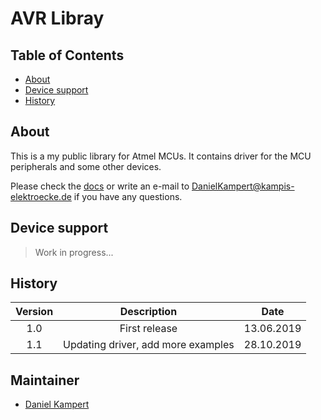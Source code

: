 # AVR Libray

## Table of Contents

- [About](#about)
- [Device support](#device-support)
- [History](#history)

## About

This is a my public library for Atmel MCUs. It contains driver for the MCU peripherals and some other devices.

Please check the [docs](http://kampis-elektroecke.de/doc/libavr/index.html) or write an e-mail to [DanielKampert@kampis-elektroecke.de](DanielKampert@kampis-elektroecke.de) if you have any questions.

## Device support

> Work in progress...

## History

| **Version** | **Description** | **Date** |
|:---------:|:------------------------------:|:----------:|
| 1.0       | First release                | 13.06.2019 |
| 1.1       | Updating driver, add more examples               | 28.10.2019 |

## Maintainer

- [Daniel Kampert](DanielKampert@kampis-elektroecke.de)